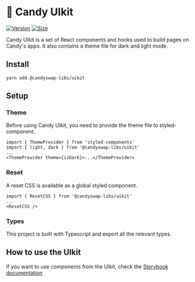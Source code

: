 # 🥞 Candy UIkit

[![Version](https://img.shields.io/npm/v/@candyswap-libs/uikit)](https://www.npmjs.com/package/@candyswap-libs/uikit) [![Size](https://img.shields.io/bundlephobia/min/@candyswap-libs/uikit)](https://www.npmjs.com/package/@candyswap-libs/uikit)

Candy UIkit is a set of React components and hooks used to build pages on Candy's apps. It also contains a theme file for dark and light mode.

## Install

`yarn add @candyswap-libs/uikit`

## Setup

### Theme

Before using Candy UIkit, you need to provide the theme file to styled-component.

```
import { ThemeProvider } from 'styled-components'
import { light, dark } from '@candyswap-libs/uikit'
...
<ThemeProvider theme={isDark}>...</ThemeProvider>
```

### Reset

A reset CSS is available as a global styled component.

```
import { ResetCSS } from '@candyswap-libs/uikit'
...
<ResetCSS />
```

### Types

This project is built with Typescript and export all the relevant types.

## How to use the UIkit

If you want to use components from the UIkit, check the [Storybook documentation](https://github.com/Candy-Shop-Swap/candy-uikit.git)
